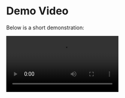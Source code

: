 # Demo Video

Below is a short demonstration:

<video src="assets/demo-video.mp4" controls="controls" style="max-width: 100%; height: auto;">
    Your browser does not support the video tag.
</video>
